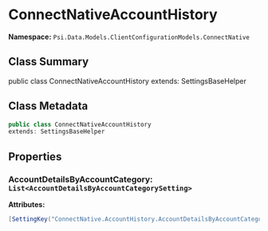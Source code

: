 # ConnectNativeAccountHistory

**Namespace:** `Psi.Data.Models.ClientConfigurationModels.ConnectNative`

## Class Summary

public class ConnectNativeAccountHistory
extends: SettingsBaseHelper

## Class Metadata

```typescript
public class ConnectNativeAccountHistory
extends: SettingsBaseHelper
```

## Properties

### AccountDetailsByAccountCategory: `List<AccountDetailsByAccountCategorySetting>`

**Attributes:**
```csharp
[SettingKey("ConnectNative.AccountHistory.AccountDetailsByAccountCategory")]
```

